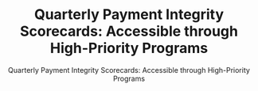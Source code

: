 ---
layout: resources-landing
title: "Quarterly Payment Integrity Scorecards: Accessible through  High-Priority Programs"
subtitle: "Quarterly Payment Integrity Scorecards: Accessible through  High-Priority Programs"
external_link: https://www.paymentaccuracy.gov/payment-accuracy-high-priority-programs/
filters: payment-integrity website 2023 cfoc
fiscal_year: 2023
---